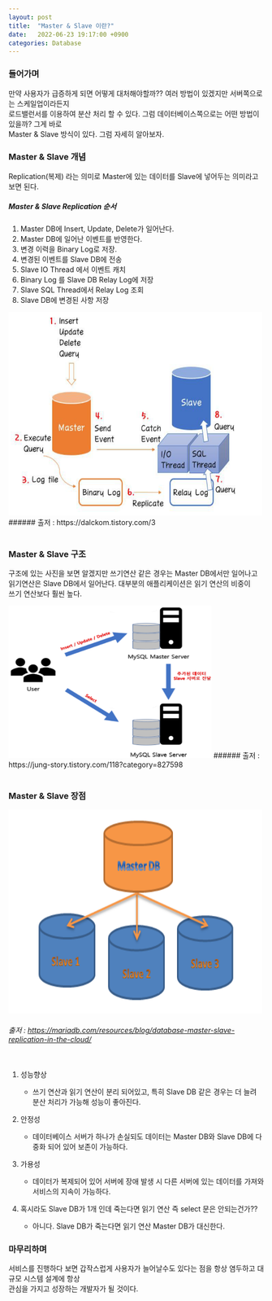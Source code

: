 ```yaml
---
layout: post
title:  "Master & Slave 이란?"
date:   2022-06-23 19:17:00 +0900
categories: Database
---
```


### 들어가며
만약 사용자가 급증하게 되면 어떻게 대처해야할까?? 여러 방법이 있겠지만 서버쪽으로는 스케일업이라든지<br>
로드밸런서를 이용하여 분산 처리 할 수 있다. 그럼 데이터베이스쪽으로는 어떤 방법이 있을까? 그게 바로 <br>
Master & Slave 방식이 있다. 그럼 자세히 알아보자.

### Master & Slave 개념
Replication(복제) 라는 의미로 Master에 있는 데이터를 Slave에 넣어두는 의미라고 보면 된다. <br>

##### Master & Slave Replication 순서
1. Master DB에 Insert, Update, Delete가 일어난다.
2. Master DB에 일어난 이벤트를 반영한다.
3. 변경 이력을 Binary Log로 저장.
4. 변경된 이벤트를 Slave DB에 전송
5. Slave IO Thread 에서 이벤트 캐치
6. Binary Log 를 Slave DB Relay Log에 저장
7. Slave SQL Thread에서 Relay Log 조회
8. Slave DB에 변경된 사항 저장

<img src="/public/img/master&slave2.png"  width="500" height="400"/>
###### 출저 : https://dalckom.tistory.com/3 <br><br>

### Master & Slave 구조
구조에 있는 사진을 보면 알겠지만 쓰기연산 같은 경우는 Master DB에서만 일어나고 <br>
읽기연산은 Slave DB에서 일어난다. 대부분의 애플리케이션은 읽기 연산의 비중이 <br>
쓰기 연산보다 훨씬 높다.

<img src="/public/img/master&slave.png"  width="400" height="300"/>
###### 출저 : https://jung-story.tistory.com/118?category=827598 <br><br>

### Master & Slave 장점
<img src="/public/img/master&slave3.png"  width="500" height="400"/><br>
###### 출저 : https://mariadb.com/resources/blog/database-master-slave-replication-in-the-cloud/ <br><br>
1. 성능향상
    - 쓰기 연산과 읽기 연산이 분리 되어있고, 특히 Slave DB 같은 경우는 더 늘려 분산 처리가 가능해 성능이 좋아진다.
   
2. 안정성
    - 데이터베이스 서버가 하나가 손실되도 데이터는 Master DB와 Slave DB에 다중화 되어 있어 보존이 가능하다.
   
3. 가용성
    - 데이터가 복제되어 있어 서버에 장애 발생 시 다른 서버에 있는 데이터를 가져와 서비스의 지속이 가능하다.

4. 혹시라도 Slave DB가 1개 인데 죽는다면 읽기 연산 즉 select 문은 안되는건가??
    - 아니다. Slave DB가 죽는다면 읽기 연산 Master DB가 대신한다.

### 마무리하며
서비스를 진행하다 보면 갑작스럽게 사용자가 늘어날수도 있다는 점을 항상 염두하고 대규모 시스템 설계에 항상 <br>
관심을 가지고 성장하는 개발자가 될 것이다.










